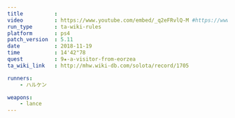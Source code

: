 ```yaml
---
title          :
video          : https://www.youtube.com/embed/_q2eFRvlQ-M #https://www.youtube.com/watch?v=_q2eFRvlQ-M
run_type       : ta-wiki-rules
platform       : ps4
patch_version  : 5.11
date           : 2018-11-19
time           : 14'42"78
quest          : 9★-a-visitor-from-eorzea
ta_wiki_link   : http://mhw.wiki-db.com/solota/record/1705

runners:
    - ハルケン

weapons:
    - lance
---
```

